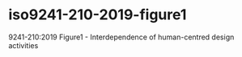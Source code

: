 # iso9241-210-2019-figure1
9241-210:2019 Figure1 - Interdependence of human-centred design activities
